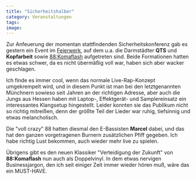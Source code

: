 ```yaml
---
title: "Sicherheitshalber"
category: Veranstaltungen
tags: 
image: 
---
```


Zur Anfeuerung der momentan stattfindenden Sicherheitskonferenz gab es gestern ein Event im [Feierwerk](http://www.feierwerk.de), auf dem u.a. die Darmstädter **QTS** und **Kopfarbeit** sowie [88:Komaflash](http://www.88komaflash.de) aufgetreten sind. Beide Formationen hatten es etwas schwer, da es nicht übermäßig voll war, haben sich aber wacker geschlagen.  

  

Ich finde es immer cool, wenn das normale Live-Rap-Konzept umgekrempelt wird, und in diesem Punkt ist man bei den letztgenannten Münchnern sowieso seit Jahren an der richtigen Adresse, aber auch die Jungs aus Hessen haben mit Laptop-, Effektgerät- und Samplereinsatz ein interessantes Klangsetup hingestellt. Leider konnten sie das Publikum nicht so richtig mitreißen, denn der größte Teil der Lieder war ruhig, tiefsinnig und etwas melancholisch.  

  

Die "voll crazy" 88 hatten diesmal den E-Bassisten **Marcel** dabei, und das hat den ganzen vorgetragenen Burnern zusätzlichen Pfiff gegeben. Ich habe richtig Lust bekommen, auch wieder mehr live zu spielen.  

  

Übrigens gibt es den neuen Klassiker "Verteidigung der Zukunft" von **88:Komaflash** nun auch als Doppelvinyl. In dem etwas nervigen Businessjargon, den ich seit einiger Zeit immer wieder hören muß, wäre das ein MUST-HAVE.